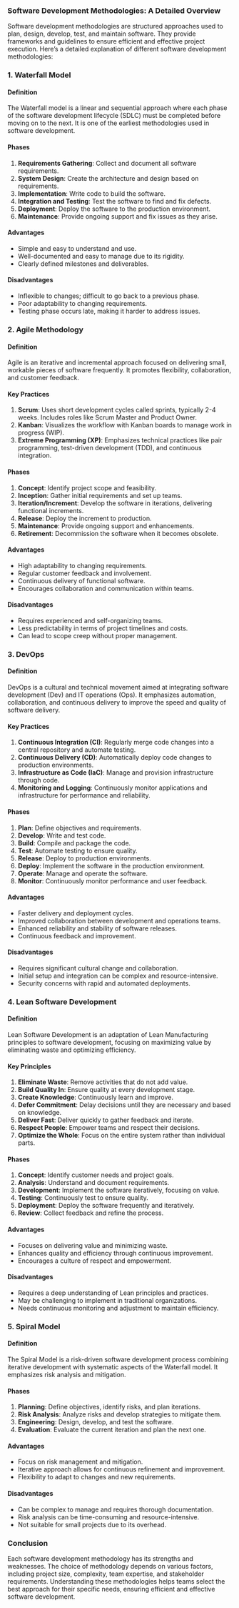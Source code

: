 ### Software Development Methodologies: A Detailed Overview

Software development methodologies are structured approaches used to plan, design, develop, test, and maintain software. They provide frameworks and guidelines to ensure efficient and effective project execution. Here’s a detailed explanation of different software development methodologies:

### 1. Waterfall Model

#### Definition
The Waterfall model is a linear and sequential approach where each phase of the software development lifecycle (SDLC) must be completed before moving on to the next. It is one of the earliest methodologies used in software development.

#### Phases
1. **Requirements Gathering**: Collect and document all software requirements.
2. **System Design**: Create the architecture and design based on requirements.
3. **Implementation**: Write code to build the software.
4. **Integration and Testing**: Test the software to find and fix defects.
5. **Deployment**: Deploy the software to the production environment.
6. **Maintenance**: Provide ongoing support and fix issues as they arise.

#### Advantages
- Simple and easy to understand and use.
- Well-documented and easy to manage due to its rigidity.
- Clearly defined milestones and deliverables.

#### Disadvantages
- Inflexible to changes; difficult to go back to a previous phase.
- Poor adaptability to changing requirements.
- Testing phase occurs late, making it harder to address issues.

### 2. Agile Methodology

#### Definition
Agile is an iterative and incremental approach focused on delivering small, workable pieces of software frequently. It promotes flexibility, collaboration, and customer feedback.

#### Key Practices
1. **Scrum**: Uses short development cycles called sprints, typically 2-4 weeks. Includes roles like Scrum Master and Product Owner.
2. **Kanban**: Visualizes the workflow with Kanban boards to manage work in progress (WIP).
3. **Extreme Programming (XP)**: Emphasizes technical practices like pair programming, test-driven development (TDD), and continuous integration.

#### Phases
1. **Concept**: Identify project scope and feasibility.
2. **Inception**: Gather initial requirements and set up teams.
3. **Iteration/Increment**: Develop the software in iterations, delivering functional increments.
4. **Release**: Deploy the increment to production.
5. **Maintenance**: Provide ongoing support and enhancements.
6. **Retirement**: Decommission the software when it becomes obsolete.

#### Advantages
- High adaptability to changing requirements.
- Regular customer feedback and involvement.
- Continuous delivery of functional software.
- Encourages collaboration and communication within teams.

#### Disadvantages
- Requires experienced and self-organizing teams.
- Less predictability in terms of project timelines and costs.
- Can lead to scope creep without proper management.

### 3. DevOps

#### Definition
DevOps is a cultural and technical movement aimed at integrating software development (Dev) and IT operations (Ops). It emphasizes automation, collaboration, and continuous delivery to improve the speed and quality of software delivery.

#### Key Practices
1. **Continuous Integration (CI)**: Regularly merge code changes into a central repository and automate testing.
2. **Continuous Delivery (CD)**: Automatically deploy code changes to production environments.
3. **Infrastructure as Code (IaC)**: Manage and provision infrastructure through code.
4. **Monitoring and Logging**: Continuously monitor applications and infrastructure for performance and reliability.

#### Phases
1. **Plan**: Define objectives and requirements.
2. **Develop**: Write and test code.
3. **Build**: Compile and package the code.
4. **Test**: Automate testing to ensure quality.
5. **Release**: Deploy to production environments.
6. **Deploy**: Implement the software in the production environment.
7. **Operate**: Manage and operate the software.
8. **Monitor**: Continuously monitor performance and user feedback.

#### Advantages
- Faster delivery and deployment cycles.
- Improved collaboration between development and operations teams.
- Enhanced reliability and stability of software releases.
- Continuous feedback and improvement.

#### Disadvantages
- Requires significant cultural change and collaboration.
- Initial setup and integration can be complex and resource-intensive.
- Security concerns with rapid and automated deployments.

### 4. Lean Software Development

#### Definition
Lean Software Development is an adaptation of Lean Manufacturing principles to software development, focusing on maximizing value by eliminating waste and optimizing efficiency.

#### Key Principles
1. **Eliminate Waste**: Remove activities that do not add value.
2. **Build Quality In**: Ensure quality at every development stage.
3. **Create Knowledge**: Continuously learn and improve.
4. **Defer Commitment**: Delay decisions until they are necessary and based on knowledge.
5. **Deliver Fast**: Deliver quickly to gather feedback and iterate.
6. **Respect People**: Empower teams and respect their decisions.
7. **Optimize the Whole**: Focus on the entire system rather than individual parts.

#### Phases
1. **Concept**: Identify customer needs and project goals.
2. **Analysis**: Understand and document requirements.
3. **Development**: Implement the software iteratively, focusing on value.
4. **Testing**: Continuously test to ensure quality.
5. **Deployment**: Deploy the software frequently and iteratively.
6. **Review**: Collect feedback and refine the process.

#### Advantages
- Focuses on delivering value and minimizing waste.
- Enhances quality and efficiency through continuous improvement.
- Encourages a culture of respect and empowerment.

#### Disadvantages
- Requires a deep understanding of Lean principles and practices.
- May be challenging to implement in traditional organizations.
- Needs continuous monitoring and adjustment to maintain efficiency.

### 5. Spiral Model

#### Definition
The Spiral Model is a risk-driven software development process combining iterative development with systematic aspects of the Waterfall model. It emphasizes risk analysis and mitigation.

#### Phases
1. **Planning**: Define objectives, identify risks, and plan iterations.
2. **Risk Analysis**: Analyze risks and develop strategies to mitigate them.
3. **Engineering**: Design, develop, and test the software.
4. **Evaluation**: Evaluate the current iteration and plan the next one.

#### Advantages
- Focus on risk management and mitigation.
- Iterative approach allows for continuous refinement and improvement.
- Flexibility to adapt to changes and new requirements.

#### Disadvantages
- Can be complex to manage and requires thorough documentation.
- Risk analysis can be time-consuming and resource-intensive.
- Not suitable for small projects due to its overhead.

### Conclusion

Each software development methodology has its strengths and weaknesses. The choice of methodology depends on various factors, including project size, complexity, team expertise, and stakeholder requirements. Understanding these methodologies helps teams select the best approach for their specific needs, ensuring efficient and effective software development.